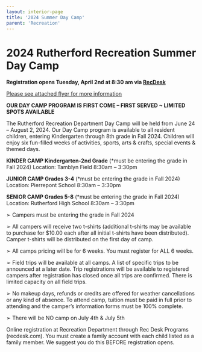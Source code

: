 ```yaml
---
layout: interior-page
title: '2024 Summer Day Camp'
parent: 'Recreation'
---
```


# 2024 Rutherford Recreation Summer Day Camp

**Registration opens Tuesday, April 2nd at 8:30 am via [RecDesk](https://rutherfordnj.recdesk.com/Community/Home)**
 
[Please see attached flyer for more information](https://storage.googleapis.com/static.rutherford-nj.com/recreation/2024%20summer%20camp%20flyer.pdf)


**OUR DAY CAMP PROGRAM IS FIRST COME – FIRST SERVED ~ LIMITED SPOTS AVAILABLE**

The Rutherford Recreation Department Day Camp will be held from June 24 – August 2, 2024. Our Day Camp program is available to all resident children, entering Kindergarten through 8th grade in Fall 2024. Children will enjoy six fun-filled weeks of activities, sports, arts & crafts, special events & themed days.

**KINDER CAMP Kindergarten-2nd Grade** (*must be entering the grade in Fall 2024) Location: Tamblyn Field 8:30am – 3:30pm 

**JUNIOR CAMP Grades 3-4** (*must be entering the grade in Fall 2024) Location: Pierrepont School 8:30am – 3:30pm 

**SENIOR CAMP Grades 5-8** (*must be entering the grade in Fall 2024) Location: Rutherford High School 8:30am – 3:30pm

➢ Campers must be entering the grade in Fall 2024

➢ All campers will receive two t-shirts (additional t-shirts may be available to purchase for $10.00 each after all initial t-shirts have been distributed). Camper t-shirts will be distributed on the first day of camp.

➢ All camps pricing will be for 6 weeks. You must register for ALL 6 weeks.

➢ Field trips will be available at all camps. A list of specific trips to be announced at a later date. Trip registrations will be available to registered campers after registration has closed once all trips are confirmed. There is limited capacity on all field trips.

➢ No makeup days, refunds or credits are offered for weather cancellations or any kind of absence. To attend camp, tuition must be paid in full prior to attending and the camper’s information forms must be 100% complete.

➢ There will be NO camp on July 4th & July 5th

Online registration at Recreation Department through Rec Desk Programs (recdesk.com). You must create a family account with each child listed as a family member. We suggest you do this BEFORE registration opens.

